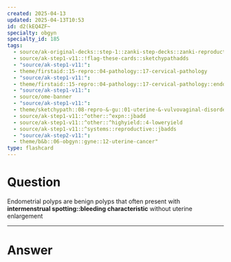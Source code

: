 ```yaml
---
created: 2025-04-13
updated: 2025-04-13T10:53
id: d2(kEQ4ZF~
specialty: obgyn
specialty_id: 185
tags:
  - source/ak-original-decks::step-1::zanki-step-decks::zanki-reproductive::reproductive-pathology
  - source/ak-step1-v11::!flag-these-cards::sketchypathadds
  - "source/ak-step1-v11:": 
  - theme/firstaid::15-repro::04-pathology::17-cervical-pathology
  - "source/ak-step1-v11:": 
  - theme/firstaid::15-repro::04-pathology::17-cervical-pathology::endocervical-polyps
  - "source/ak-step1-v11:": 
  - source/ome-banner
  - "source/ak-step1-v11:": 
  - theme/sketchypath::08-repro-&-gu::01-uterine-&-vulvovaginal-disorders::02-cervical-neoplasia
  - source/ak-step1-v11::^other::^expn::jbadd
  - source/ak-step1-v11::^other::^highyield::4-loweryield
  - source/ak-step1-v11::^systems::reproductive::jbadds
  - "source/ak-step2-v11:": 
  - theme/b&b::06-obgyn::gyne::12-uterine-cancer"
type: flashcard
---
```


# Question
Endometrial polyps are benign polyps that often present with **intermenstrual spotting::bleeding characteristic** without uterine enlargement

---

# Answer
